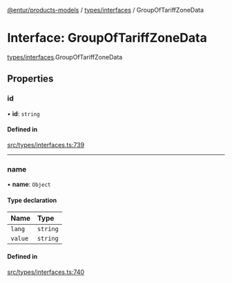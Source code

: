 [@entur/products-models](../README.md) / [types/interfaces](../modules/types_interfaces.md) / GroupOfTariffZoneData

# Interface: GroupOfTariffZoneData

[types/interfaces](../modules/types_interfaces.md).GroupOfTariffZoneData

## Properties

### id

• **id**: `string`

#### Defined in

[src/types/interfaces.ts:739](https://github.com/entur/products-models/blob/main/src/types/interfaces.ts#L739)

___

### name

• **name**: `Object`

#### Type declaration

| Name | Type |
| :------ | :------ |
| `lang` | `string` |
| `value` | `string` |

#### Defined in

[src/types/interfaces.ts:740](https://github.com/entur/products-models/blob/main/src/types/interfaces.ts#L740)
